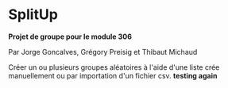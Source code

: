# SplitUp
**Projet de groupe pour le module 306**

Par Jorge Goncalves, Grégory Preisig et Thibaut Michaud

Créer un ou plusieurs groupes aléatoires à l'aide d'une liste crée manuellement ou
par importation d'un fichier csv.
**testing again**
